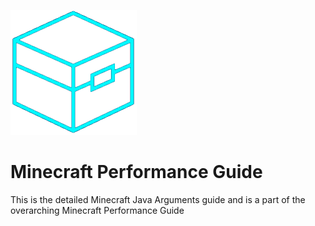 ![Minecraft Performance Guide Logo - Small][logo small]


Minecraft Performance Guide
======
This is the detailed Minecraft Java Arguments guide and is a part of the overarching Minecraft Performance Guide

[logo small]: https://github.com/DataDalton/Minecraft-Performance-Guide/blob/main/assets/Minecraft%20Performance%20Guide%20-%20Logo.png "Minecraft Performance Guide Logo - Small"
[logo full]: https://github.com/DataDalton/Minecraft-Performance-Guide/blob/main/assets/Minecraft%20Performance%20Guide%20-%20Full.png "Minecraft Performance Guide Logo - Full"